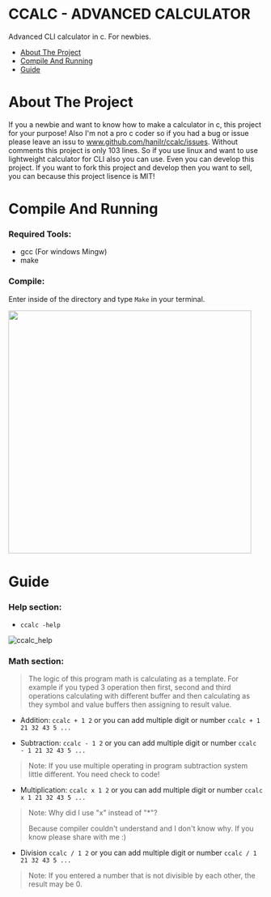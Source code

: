 # CCALC - ADVANCED CALCULATOR
Advanced CLI calculator in c. For newbies.

* [About The Project](#about-the-project)
* [Compile And Running](#compile-and-running)
* [Guide](#guide)

# About The Project
If you a newbie and want to know how to make a calculator in c, this project for your purpose! Also I'm not a pro c coder so if you had a bug or issue please leave an issu to www.github.com/hanilr/ccalc/issues.
Without comments this project is only 103 lines. So if you use linux and want to use lightweight calculator for CLI also you can use. Even you can develop this project.
If you want to fork this project and develop then you want to sell, you can because this project lisence is MIT!

# Compile And Running
### Required Tools:
* gcc (For windows Mingw)
* make

### Compile:
Enter inside of the directory and type ` Make ` in your terminal.

<img src="https://user-images.githubusercontent.com/77579421/156925932-d082b20d-83de-4862-aab4-28238bc60c49.gif" width="480">

# Guide
### Help section:
* ` ccalc -help `

![ccalc_help](https://user-images.githubusercontent.com/77579421/156926784-caebe9b4-c4b6-4b9f-95c0-f9c9bab1f448.png)

### Math section:
> The logic of this program math is calculating as a template. For example if you typed 3 operation then first, second and third operations calculating with different buffer and then calculating as they symbol and value buffers then assigning to result value.

* Addition:
` ccalc + 1 2 ` or you can add multiple digit or number ` ccalc + 1 21 32 43 5 ... `

* Subtraction:
` ccalc - 1 2 ` or you can add multiple digit or number ` ccalc - 1 21 32 43 5 ... `
> Note: If you use multiple operating in program subtraction system little different. You need check to code!

* Multiplication:
` ccalc x 1 2 ` or you can add multiple digit or number ` ccalc x 1 21 32 43 5 ... `
> Note: Why did I use "x" instead of "*"?
> 
> Because compiler couldn't understand and I don't know why. If you know please share with me :)

* Division
` ccalc / 1 2 ` or you can add multiple digit or number ` ccalc / 1 21 32 43 5 ... `
> Note: If you entered a number that is not divisible by each other, the result may be 0.
